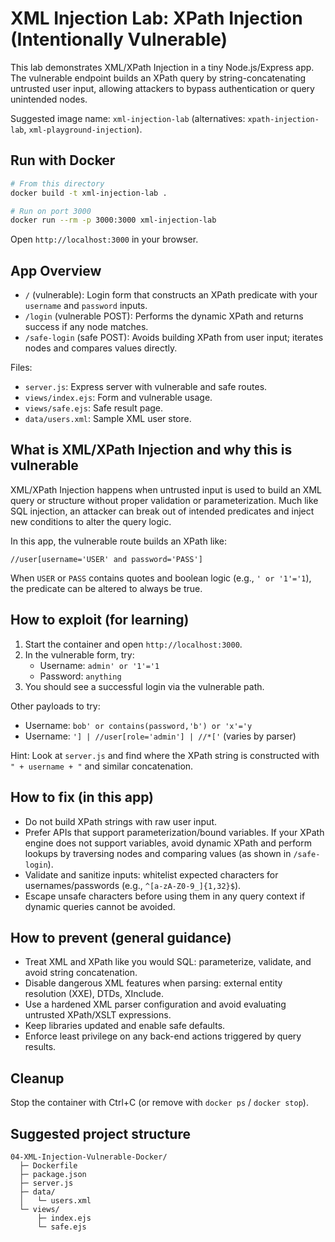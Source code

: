 # XML Injection Lab: XPath Injection (Intentionally Vulnerable)

This lab demonstrates XML/XPath Injection in a tiny Node.js/Express app. The vulnerable endpoint builds an XPath query by string-concatenating untrusted user input, allowing attackers to bypass authentication or query unintended nodes.

Suggested image name: `xml-injection-lab` (alternatives: `xpath-injection-lab`, `xml-playground-injection`).

## Run with Docker

```bash
# From this directory
docker build -t xml-injection-lab .

# Run on port 3000
docker run --rm -p 3000:3000 xml-injection-lab
```

Open `http://localhost:3000` in your browser.

## App Overview

- `/` (vulnerable): Login form that constructs an XPath predicate with your `username` and `password` inputs.
- `/login` (vulnerable POST): Performs the dynamic XPath and returns success if any node matches.
- `/safe-login` (safe POST): Avoids building XPath from user input; iterates nodes and compares values directly.

Files:
- `server.js`: Express server with vulnerable and safe routes.
- `views/index.ejs`: Form and vulnerable usage.
- `views/safe.ejs`: Safe result page.
- `data/users.xml`: Sample XML user store.

## What is XML/XPath Injection and why this is vulnerable

XML/XPath Injection happens when untrusted input is used to build an XML query or structure without proper validation or parameterization. Much like SQL injection, an attacker can break out of intended predicates and inject new conditions to alter the query logic.

In this app, the vulnerable route builds an XPath like:

```
//user[username='USER' and password='PASS']
```

When `USER` or `PASS` contains quotes and boolean logic (e.g., `' or '1'='1`), the predicate can be altered to always be true.

## How to exploit (for learning)

1. Start the container and open `http://localhost:3000`.
2. In the vulnerable form, try:
   - Username: `admin' or '1'='1`
   - Password: `anything`
3. You should see a successful login via the vulnerable path.

Other payloads to try:
- Username: `bob' or contains(password,'b') or 'x'='y`
- Username: `'] | //user[role='admin'] | //*['` (varies by parser)

Hint: Look at `server.js` and find where the XPath string is constructed with `" + username + "` and similar concatenation.

## How to fix (in this app)

- Do not build XPath strings with raw user input.
- Prefer APIs that support parameterization/bound variables. If your XPath engine does not support variables, avoid dynamic XPath and perform lookups by traversing nodes and comparing values (as shown in `/safe-login`).
- Validate and sanitize inputs: whitelist expected characters for usernames/passwords (e.g., `^[a-zA-Z0-9_]{1,32}$`).
- Escape unsafe characters before using them in any query context if dynamic queries cannot be avoided.

## How to prevent (general guidance)

- Treat XML and XPath like you would SQL: parameterize, validate, and avoid string concatenation.
- Disable dangerous XML features when parsing: external entity resolution (XXE), DTDs, XInclude.
- Use a hardened XML parser configuration and avoid evaluating untrusted XPath/XSLT expressions.
- Keep libraries updated and enable safe defaults.
- Enforce least privilege on any back-end actions triggered by query results.

## Cleanup

Stop the container with Ctrl+C (or remove with `docker ps` / `docker stop`).

## Suggested project structure

```
04-XML-Injection-Vulnerable-Docker/
  ├─ Dockerfile
  ├─ package.json
  ├─ server.js
  ├─ data/
  │   └─ users.xml
  └─ views/
      ├─ index.ejs
      └─ safe.ejs
```


